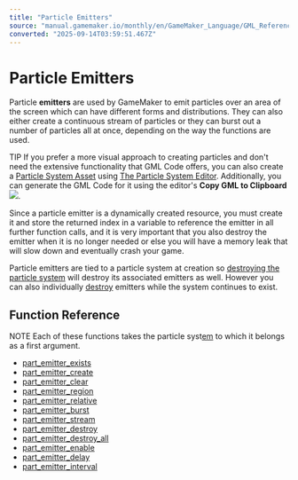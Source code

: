 ```yaml
---
title: "Particle Emitters"
source: "manual.gamemaker.io/monthly/en/GameMaker_Language/GML_Reference/Drawing/Particles/Particle_Emitters/Particle_Emitters.htm"
converted: "2025-09-14T03:59:51.467Z"
---
```


# Particle Emitters

Particle **emitters** are used by GameMaker to emit particles over an area of the screen which can have different forms and distributions. They can also either create a continuous stream of particles or they can burst out a number of particles all at once, depending on the way the functions are used.

TIP If you prefer a more visual approach to creating particles and don't need the extensive functionality that GML Code offers, you can also create a [Particle System Asset](../../../../../The_Asset_Editors/Particle_Systems.md) using [The Particle System Editor](../../../../../The_Asset_Editors/Particle_Systems.md). Additionally, you can generate the GML Code for it using the editor's **Copy GML to Clipboard** ![](../../../../../assets/Images/Icons/Icon_GML_To_Clipboard.png).

Since a particle emitter is a dynamically created resource, you must create it and store the returned index in a variable to reference the emitter in all further function calls, and it is very important that you also destroy the emitter when it is no longer needed or else you will have a memory leak that will slow down and eventually crash your game.

Particle emitters are tied to a particle system at creation so [destroying the particle system](../../../../../../../../GameMaker_Language/GML_Reference/Drawing/Particles/Particle_Systems/part_system_destroy.md) will destroy its associated emitters as well. However you can also individually [destroy](part_emitter_destroy.md) emitters while the system continues to exist.

## Function Reference

NOTE Each of these functions takes the particle syst[em](../Particle_Systems/Particle_Systems.md) to which it belongs as a first argument.

-   [part\_emitter\_exists](../../../../../../../../GameMaker_Language/GML_Reference/Drawing/Particles/Particle_Emitters/part_emitter_exists.md)
-   [part\_emitter\_create](part_emitter_create.md)
-   [part\_emitter\_clear](part_emitter_clear.md)
-   [part\_emitter\_region](part_emitter_region.md)
-   [part\_emitter\_relative](part_emitter_relative.md)
-   [part\_emitter\_burst](part_emitter_burst.md)
-   [part\_emitter\_stream](part_emitter_stream.md)
-   [part\_emitter\_destroy](part_emitter_destroy.md)
-   [part\_emitter\_destroy\_all](part_emitter_destroy_all.md)
-   [part\_emitter\_enable](../../../../../../../../GameMaker_Language/GML_Reference/Drawing/Particles/Particle_Emitters/part_emitter_enable.md)
-   [part\_emitter\_delay](part_emitter_delay.md)
-   [part\_emitter\_interval](../../../../../../../../GameMaker_Language/GML_Reference/Drawing/Particles/Particle_Emitters/part_emitter_interval.md)